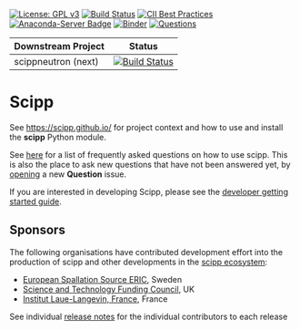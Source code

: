 [![License: GPL v3](https://img.shields.io/badge/License-GPLv3-blue.svg)](LICENSE.txt)
[![Build Status](https://dev.azure.com/scipp/scipp/_apis/build/status/main?branchName=main)](https://dev.azure.com/scipp/scipp/_build?definitionId=42)
[![CII Best Practices](https://bestpractices.coreinfrastructure.org/projects/4019/badge)](https://bestpractices.coreinfrastructure.org/projects/4019)
[![Anaconda-Server Badge](https://anaconda.org/scipp/scipp/badges/installer/conda.svg)](https://conda.anaconda.org/scipp/label/dev)
[![Binder](https://mybinder.org/badge_logo.svg)](https://mybinder.org/v2/gh/scipp/scipp/main?filepath=docs%2Fgetting-started%2Fquick-start.ipynb)
[![Questions](https://img.shields.io/github/issues/scipp/scipp/question?color=%23d876e3&label=questions)](https://github.com/scipp/scipp/issues?utf8=%E2%9C%93&q=label%3Aquestion)

| Downstream Project  | Status |
| ------------------- | ------ |
| scippneutron (next) | [![Build Status](https://dev.azure.com/scipp/scippneutron/_apis/build/status/Next?repoName=scipp%2Fscippneutron&branchName=next)](https://dev.azure.com/scipp/scippneutron/_build/latest?definitionId=56&repoName=scipp%2Fscippneutron&branchName=next)       |

# Scipp

See https://scipp.github.io/ for project context and how to use and install the **scipp** Python module.

See [here](https://github.com/scipp/scipp/issues?utf8=%E2%9C%93&q=label%3Aquestion) for a list of frequently asked questions on how to use scipp.
This is also the place to ask new questions that have not been answered yet, by [opening](https://github.com/scipp/scipp/issues/new?assignees=&labels=question&template=question.md&title=) a new **Question** issue.

If you are interested in developing Scipp, please see the [developer getting started guide](https://scipp.github.io/developer/getting-started.html).

## Sponsors

The following organisations have contributed development effort into the production of scipp and other developments in the [scipp ecosystem](../../../):

* [European Spallation Source ERIC](https://europeanspallationsource.se/), Sweden
* [Science and Technology Funding Council](https://stfc.ukri.org/councils/stfc), UK
* [Institut Laue-Langevin, France](https://www.ill.eu/), France

See individual [release notes](https://scipp.github.io/about/release-notes.html) for the individual contributors to each release 
